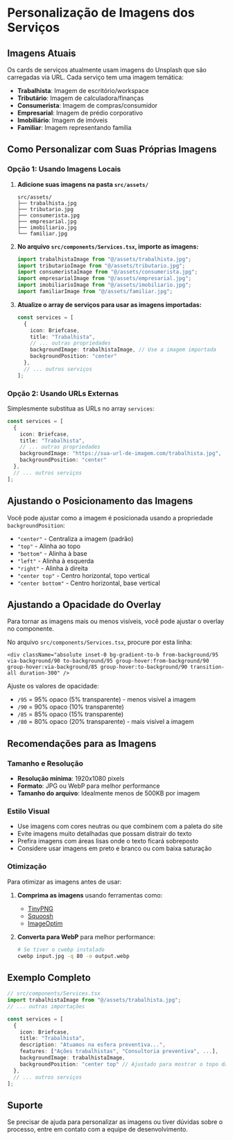 # Personalização de Imagens dos Serviços

## Imagens Atuais

Os cards de serviços atualmente usam imagens do Unsplash que são carregadas via URL. Cada serviço tem uma imagem temática:

- **Trabalhista**: Imagem de escritório/workspace
- **Tributário**: Imagem de calculadora/finanças
- **Consumerista**: Imagem de compras/consumidor
- **Empresarial**: Imagem de prédio corporativo
- **Imobiliário**: Imagem de imóveis
- **Familiar**: Imagem representando família

## Como Personalizar com Suas Próprias Imagens

### Opção 1: Usando Imagens Locais

1. **Adicione suas imagens na pasta `src/assets/`**
   ```
   src/assets/
   ├── trabalhista.jpg
   ├── tributario.jpg
   ├── consumerista.jpg
   ├── empresarial.jpg
   ├── imobiliario.jpg
   └── familiar.jpg
   ```

2. **No arquivo `src/components/Services.tsx`, importe as imagens:**
   ```typescript
   import trabalhistaImage from "@/assets/trabalhista.jpg";
   import tributarioImage from "@/assets/tributario.jpg";
   import consumeristaImage from "@/assets/consumerista.jpg";
   import empresarialImage from "@/assets/empresarial.jpg";
   import imobiliarioImage from "@/assets/imobiliario.jpg";
   import familiarImage from "@/assets/familiar.jpg";
   ```

3. **Atualize o array de serviços para usar as imagens importadas:**
   ```typescript
   const services = [
     {
       icon: Briefcase,
       title: "Trabalhista",
       // ... outras propriedades
       backgroundImage: trabalhistaImage, // Use a imagem importada
       backgroundPosition: "center"
     },
     // ... outros serviços
   ];
   ```

### Opção 2: Usando URLs Externas

Simplesmente substitua as URLs no array `services`:

```typescript
const services = [
  {
    icon: Briefcase,
    title: "Trabalhista",
    // ... outras propriedades
    backgroundImage: "https://sua-url-de-imagem.com/trabalhista.jpg",
    backgroundPosition: "center"
  },
  // ... outros serviços
];
```

## Ajustando o Posicionamento das Imagens

Você pode ajustar como a imagem é posicionada usando a propriedade `backgroundPosition`:

- `"center"` - Centraliza a imagem (padrão)
- `"top"` - Alinha ao topo
- `"bottom"` - Alinha à base
- `"left"` - Alinha à esquerda
- `"right"` - Alinha à direita
- `"center top"` - Centro horizontal, topo vertical
- `"center bottom"` - Centro horizontal, base vertical

## Ajustando a Opacidade do Overlay

Para tornar as imagens mais ou menos visíveis, você pode ajustar o overlay no componente. 

No arquivo `src/components/Services.tsx`, procure por esta linha:

```tsx
<div className="absolute inset-0 bg-gradient-to-b from-background/95 via-background/90 to-background/95 group-hover:from-background/90 group-hover:via-background/85 group-hover:to-background/90 transition-all duration-300" />
```

Ajuste os valores de opacidade:
- `/95` = 95% opaco (5% transparente) - menos visível a imagem
- `/90` = 90% opaco (10% transparente)
- `/85` = 85% opaco (15% transparente)
- `/80` = 80% opaco (20% transparente) - mais visível a imagem

## Recomendações para as Imagens

### Tamanho e Resolução
- **Resolução mínima**: 1920x1080 pixels
- **Formato**: JPG ou WebP para melhor performance
- **Tamanho do arquivo**: Idealmente menos de 500KB por imagem

### Estilo Visual
- Use imagens com cores neutras ou que combinem com a paleta do site
- Evite imagens muito detalhadas que possam distrair do texto
- Prefira imagens com áreas lisas onde o texto ficará sobreposto
- Considere usar imagens em preto e branco ou com baixa saturação

### Otimização
Para otimizar as imagens antes de usar:

1. **Comprima as imagens** usando ferramentas como:
   - [TinyPNG](https://tinypng.com/)
   - [Squoosh](https://squoosh.app/)
   - [ImageOptim](https://imageoptim.com/)

2. **Converta para WebP** para melhor performance:
   ```bash
   # Se tiver o cwebp instalado
   cwebp input.jpg -q 80 -o output.webp
   ```

## Exemplo Completo

```typescript
// src/components/Services.tsx
import trabalhistaImage from "@/assets/trabalhista.jpg";
// ... outras importações

const services = [
  {
    icon: Briefcase,
    title: "Trabalhista",
    description: "Atuamos na esfera preventiva...",
    features: ["Ações trabalhistas", "Consultoria preventiva", ...],
    backgroundImage: trabalhistaImage,
    backgroundPosition: "center top" // Ajustado para mostrar o topo da imagem
  },
  // ... outros serviços
];
```

## Suporte

Se precisar de ajuda para personalizar as imagens ou tiver dúvidas sobre o processo, entre em contato com a equipe de desenvolvimento. 